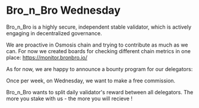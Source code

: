 # Bro_n_Bro Wednesday

Bro_n_Bro is a highly secure, independent  stable validator, which is actively engaging in decentralized governance.

We are proactive in Osmosis chain and trying to contribute as much as we can.
For now we created boards for checking different chain metrics in one place: https://monitor.bronbro.io/

As for now, we are happy to announce a bounty program for our delegators:

Once per week, on Wednesday, we want to make a free commission.

Bro_n_Bro wants to split daily validator's reward between all delegators. The more you stake with us - the more you will recieve !

